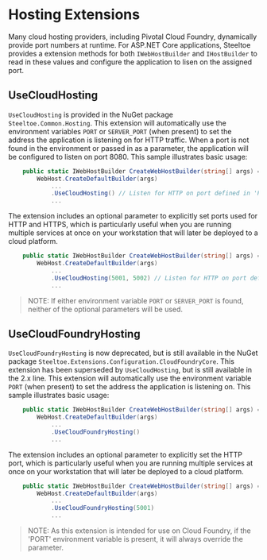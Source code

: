 # Hosting Extensions

Many cloud hosting providers, including Pivotal Cloud Foundry, dynamically provide port numbers at runtime. For ASP.NET Core applications, Steeltoe provides a extension methods for both `IWebHostBuilder` and `IHostBuilder` to read in these values and configure the application to lisen on the assigned port.

## UseCloudHosting

 `UseCloudHosting` is provided in the NuGet package `Steeltoe.Common.Hosting`. This extension will automatically use the environment variables `PORT` or `SERVER_PORT` (when present) to set the address the application is listening on for HTTP traffic. When a port is not found in the environment or passed in as a parameter, the application will be configured to listen on port 8080. This sample illustrates basic usage:

```csharp
    public static IWebHostBuilder CreateWebHostBuilder(string[] args) =>
        WebHost.CreateDefaultBuilder(args)
            ...
            .UseCloudHosting() // Listen for HTTP on port defined in 'PORT', 'SERVER_PORT' or else 8080
            ...
```

The extension includes an optional parameter to explicitly set ports used for HTTP and HTTPS, which is particularly useful when you are running multiple services at once on your workstation that will later be deployed to a cloud platform.

```csharp
    public static IWebHostBuilder CreateWebHostBuilder(string[] args) =>
        WebHost.CreateDefaultBuilder(args)
            ...
            .UseCloudHosting(5001, 5002) // Listen for HTTP on port defined in 'PORT', 'SERVER_PORT' or else listen for HTTP on 5001 and HTTPS on 5002
            ...
```

>NOTE: If either environment variable `PORT` or `SERVER_PORT` is found, neither of the optional parameters will be used.

## UseCloudFoundryHosting

 `UseCloudFoundryHosting` is now deprecated, but is still available in the NuGet package `Steeltoe.Extensions.Configuration.CloudFoundryCore`. This extension has been superseded by `UseCloudHosting`, but is still available in the 2.x line. This extension will automatically use the environment variable `PORT` (when present) to set the address the application is listening on. This sample illustrates basic usage:

```csharp
    public static IWebHostBuilder CreateWebHostBuilder(string[] args) =>
        WebHost.CreateDefaultBuilder(args)
            ...
            .UseCloudFoundryHosting()
            ...
```

The extension includes an optional parameter to explicitly set the HTTP port, which is particularly useful when you are running multiple services at once on your workstation that will later be deployed to a cloud platform.

```csharp
    public static IWebHostBuilder CreateWebHostBuilder(string[] args) =>
        WebHost.CreateDefaultBuilder(args)
            ...
            .UseCloudFoundryHosting(5001)
            ...
```

>NOTE: As this extension is intended for use on Cloud Foundry, if the 'PORT' environment variable is present, it will always override the parameter.
